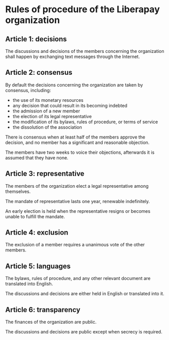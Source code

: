 # Rules of procedure of the Liberapay organization

## Article 1: decisions

The discussions and decisions of the members concerning the organization shall happen by exchanging text messages through the Internet.

## Article 2: consensus

By default the decisions concerning the organization are taken by consensus, including:

- the use of its monetary resources
- any decision that could result in its becoming indebted
- the admission of a new member
- the election of its legal representative
- the modification of its bylaws, rules of procedure, or terms of service
- the dissolution of the association

There is consensus when at least half of the members approve the decision, and no member has a significant and reasonable objection.

The members have two weeks to voice their objections, afterwards it is assumed that they have none.

## Article 3: representative

The members of the organization elect a legal representative among themselves.

The mandate of representative lasts one year, renewable indefinitely.

An early election is held when the representative resigns or becomes unable to fulfill the mandate.

## Article 4: exclusion

The exclusion of a member requires a unanimous vote of the other members.

## Article 5: languages

The bylaws, rules of procedure, and any other relevant document are translated into English.

The discussions and decisions are either held in English or translated into it.

## Article 6: transparency

The finances of the organization are public.

The discussions and decisions are public except when secrecy is required.
